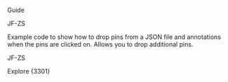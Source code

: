 Guide

JF-ZS

Example code to show how to drop pins from a JSON file and annotations when the pins are clicked on. Allows you to drop additional pins.

JF-ZS

Explore {3301}
